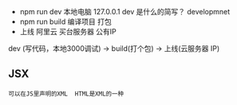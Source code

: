 - npm run dev   本地电脑  127.0.0.1
    dev 是什么的简写？ developmnet
- npm run build  编译项目  打包
- 上线  阿里云   买台服务器  公有IP

 dev (写代码，本地3000调试) -> build(打个包) -> 
 上线(云服务器 IP)


 ## JSX
    可以在JS里声明的XML  HTML是XML的一种
